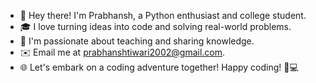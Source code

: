 
- 👋 Hey there! I'm Prabhansh, a Python enthusiast and college student.
- 🎓 I love turning ideas into code and solving real-world problems.
- 🚀 I'm passionate about teaching and sharing knowledge.
- ✉️ Email me at prabhanshtiwari2002@gmail.com.
- 🌐 Let's embark on a coding adventure together! Happy coding! 🐍💻
